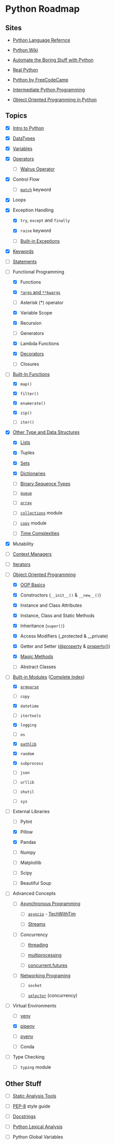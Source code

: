 # Python Roadmap

## Sites

- [Python Language Refernce](https://docs.python.org/3/reference/)

- [Python Wiki](https://wiki.python.org/moin/)

- [Automate the Boring Stuff with Python](https://automatetheboringstuff.com/)

- [Real Python](https://realpython.com/)

- [Python by FreeCodeCamp](https://www.youtube.com/playlist?list=PLWKjhJtqVAbnqBxcdjVGgT3uVR10bzTEB)

- [Intermediate Python Programming](https://www.youtube.com/watch?v=HGOBQPFzWKo)

- [Object Oriented Programming in Python](https://www.youtube.com/watch?v=Ej_02ICOIgs)

## Topics

- [x] [Intro to Python](https://automatetheboringstuff.com/2e/chapter1/)

- [x] [DataTypes](https://docs.python.org/3/library/stdtypes.html)

- [x] [Variables](https://realpython.com/python-variables/)

- [x] [Operators](https://docs.python.org/3/library/operator.html#mapping-operators-to-functions)

  - [ ] [Walrus Operator](https://realpython.com/python-walrus-operator/)

- [x] Control Flow

  - [ ] [`match`](https://docs.python.org/3/reference/compound_stmts.html#the-match-statement) keyword

- [x] Loops

- [x] Exception Handling

  - [x] `try`, `except` and `finally`

  - [x] `raise` keyword

  - [ ] [Built-in Exceptions](https://docs.python.org/3/library/exceptions.html#bltin-exceptions)

- [x] [Keywords](https://realpython.com/python-keywords/#python-keywords)

- [ ] [Statements](https://docs.python.org/3/reference/simple_stmts.html#the-assert-statement)

- [ ] Functional Programming

  - [x] Functions

  - [x] [`*args` and `**kwargs`](https://realpython.com/python-kwargs-and-args/)

  - [ ] Asterisk (\*) operator

  - [x] Variable Scope

  - [x] Recursion

  - [ ] Generators

  - [x] Lambda Functions

  - [x] [Decorators](https://www.youtube.com/watch?v=FsAPt_9Bf3U)

  - [ ] Closures

- [ ] [Built-In Functions](https://docs.python.org/3/library/functions.html)

  - [x] `map()`

  - [x] `filter()`

  - [x] `enumerate()`

  - [x] `zip()`

  - [ ] `iter()`

- [x] [Other Type and Data Structures](https://docs.python.org/3/library/datatypes.html)

  - [x] [Lists](https://docs.python.org/3/tutorial/datastructures.html#more-on-lists)

  - [x] Tuples

  - [x] [Sets](https://docs.python.org/3/library/stdtypes.html#set-types-set-frozenset)

  - [x] [Dictionaries](https://docs.python.org/3/library/stdtypes.html#mapping-types-dict)

  - [ ] [Binary Sequence Types](https://docs.python.org/3/library/stdtypes.html#binary-sequence-types-bytes-bytearray-memoryview)

  - [ ] [`queue`](https://docs.python.org/3/library/queue.html)

  - [ ] [`array`](https://docs.python.org/3/library/array.html)

  - [ ] [`collections`](https://docs.python.org/3/library/collections.html) module

  - [ ] [`copy`](https://docs.python.org/3/library/copy.html) module

  - [ ] [Time Complexities](https://wiki.python.org/moin/TimeComplexity)

- [x] Mutability

- [ ] [Context Managers](https://realpython.com/python-with-statement/)

- [ ] [Iterators](https://docs.python.org/3/library/stdtypes.html#iterator-types)

- [ ] [Object Oriented Programming](https://docs.python.org/3/reference/datamodel.html)

  - [x] [OOP Basics](https://realpython.com/python3-object-oriented-programming/)

  - [x] Constructors (`__init__()` & `__new__()`)

  - [x] Instance and Class Attributes

  - [x] Instance, Class and Static Methods

  - [x] Inheritance (`super()`)

  - [x] Access Modifiers (\_protected & \_\_private)

  - [x] Getter and Setter ([@property](https://docs.python.org/3/library/functions.html#property) & [property()](https://stackoverflow.com/questions/17330160/how-does-the-property-decorator-work-in-python))

  - [x] [Magic Methods](https://docs.python.org/3/reference/datamodel.html#special-method-names)

  - [ ] Abstract Classes

- [ ] [Built-in Modules](https://docs.python.org/3/library/) ([Complete Index](https://docs.python.org/3/py-modindex.html))

  - [x] [`argparse`](https://docs.python.org/3/library/argparse.html)

  - [ ] `copy`

  - [x] `datetime`

  - [ ] `itertools`

  - [x] `logging`

  - [ ] `os`

  - [x] [`pathlib`](https://docs.python.org/3/library/pathlib.html)

  - [x] `random`

  - [x] `subprocess`

  - [ ] `json`

  - [ ] `urllib`

  - [ ] `shutil`

  - [ ] `sys`

- [ ] External Libraries

  - [ ] Pylint

  - [x] Pillow

  - [x] Pandas

  - [ ] Numpy

  - [ ] Matplotlib

  - [ ] Scipy

  - [ ] Beautiful Soup

- [ ] Advanced Concepts

  - [ ] [Asynchronous Programming](https://docs.python.org/3/library/asyncio.html)

    - [ ] [`asyncio`](https://docs.python.org/3/library/asyncio-task.html#id3) - [TechWithTim](https://www.youtube.com/watch?v=t5Bo1Je9EmE)

    - [ ] [Streams](https://docs.python.org/3/library/asyncio-stream.html)

  - [ ] Concurrency

    - [ ] [threading](https://docs.python.org/3/library/threading.html)

    - [ ] [multiprocessing](https://docs.python.org/3/library/multiprocessing.html)

    - [ ] [concurrent.futures](https://docs.python.org/3/library/concurrent.futures.html#module-concurrent.futures)

  - [ ] [Networking Programing](https://docs.python.org/3/library/ipc.html)

    - [ ] `socket`

    - [ ] [`selector`](https://docs.python.org/3/library/selectors.html) (concurrency)

- [ ] Virtual Environments

  - [ ] [venv](https://docs.python.org/3/library/venv.html)

  - [x] [pipenv](https://realpython.com/pipenv-guide/)

  - [ ] [pyenv](https://github.com/pyenv/pyenv)

  - [ ] Conda

- [ ] Type Checking

  - [ ] `typing` module

## Other Stuff

- [ ] [Static Analysis Tools](https://luminousmen.com/post/python-static-analysis-tools)

- [ ] [PEP-8](https://www.python.org/dev/peps/pep-0008/) style guide

- [ ] [Docstrings](https://realpython.com/documenting-python-code/)

- [ ] [Python Lexical Analysis](https://docs.python.org/3/reference/lexical_analysis.html)

- [ ] Python Global Variables

